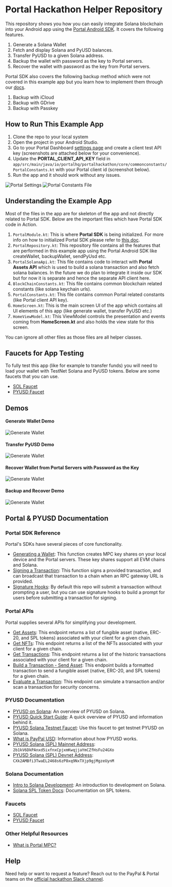 # Portal Hackathon Helper Repository

This repository shows you how you can easily integrate Solana blockchain into your Android app using the [Portal Android SDK](https://docs.portalhq.io/guides/android). It covers the following features.

1. Generate a Solana Wallet
2. Fetch and display Solana and PyUSD balances.
3. Transfer PyUSD to a given Solana address.
4. Backup the wallet with password as the key to Portal servers.
5. Recover the wallet with password as the key from Portal servers.

Portal SDK also covers the following backup method which were not covered in this example app but you learn how to implement them through our [docs](https://docs.portalhq.io/guides/android/back-up-a-wallet).

1. Backup with iCloud
2. Backup with GDrive
3. Backup with Passkey

## How to Run This Example App
1. Clone the repo to your local system
2. Open the project in your Android Studio.
3. Go to your Portal Dashboard [settings page](https://app.portalhq.io/settings#client-api-keys) and create a client test API key (screenshots are attached below for your convenience).
4. Update the **PORTAL_CLIENT_API_KEY** field in `app/src/main/java/io/portalhq/portalhackathon/core/commonconstants/PortalConstants.kt` with your Portal client id (screenshot below).
5. Run the app and it should work without any issues.

![Portal Settings](demos/portal-settings-page.png)
![Portal Constants File](demos/portal-constants-file.png)

## Understanding the Example App
Most of the files in the app are for skeleton of the app and not directly related to Portal SDK. Below are the important files which have Portal SDK code in Action.

1. `PortalModule.kt`: This is where **Portal SDK** is being initialized. For more info on how to initialized Portal SDK please refer to [this doc](https://docs.portalhq.io/guides/android).
2. `PortalRepository.kt`: This repository file contains all the features that are performed in this example app using the Portal Android SDK like createWallet, backupWallet, sendPyUsd etc.
3. `PortalSolanaApi.kt`: This file contains code to interact with **Portal Assets API** which is used to build a solana transaction and also fetch solana balances. In the future we do plan to integrate it inside our SDK but for now it is separate and hence the separate API client here.
4. `BlockChainConstants.kt`: This file contains common blockchain related constants (like solana keychain urls).
5. `PortalConstants.kt`: This file contains common Portal related constants (like Portal client API key).
6. `HomeScreen.kt`: This is the main screen UI of the app which contains all UI elements of this app (like generate wallet, transfer PyUSD etc.)
7. `HomeViewModel.kt`: This ViewModel controls the presentation and events coming from **HomeScreen.kt** and also holds the view state for this screen.

You can ignore all other files as those files are all helper classes.

## Faucets for App Testing
To fully test this app (like for example to transfer funds) you will need to load your wallet with TestNet Solana and PyUSD tokens. Below are some faucets that you can use.

- [SOL Faucet](https://faucet.solana.com/)
- [PYUSD Faucet](https://faucet.paxos.com/)

## Demos

#### Generate Wallet Demo
![Generate Wallet](demos/generate-wallet.gif) 

#### Transfer PyUSD Demo
![Generate Wallet](demos/transfer-pyusd.gif)

#### Recover Wallet from Portal Servers with Password as the Key
![Generate Wallet](demos/recover-wallet-from-cloud.gif)

#### Backup and Recover Demo
![Generate Wallet](demos/wallet-backup-and-recovery.gif)

## Portal & PYUSD Documentation

### Portal SDK Reference

Portal's SDKs have several pieces of core functionality.

- [Generating a Wallet](https://docs.portalhq.io/guides/web/create-a-wallet): This function creates MPC key shares on your local device and the Portal servers. These key shares support all EVM chains and Solana.
- [Signing a Transaction](https://docs.portalhq.io/guides/web/sign-a-transaction): This function signs a provided transaction, and can broadcast that transaction to a chain when an RPC gateway URL is provided.
- [Signature Hooks](https://docs.portalhq.io/guides/web/add-custom-signature-hooks): By default this repo will submit a transaction without prompting a user, but you can use signature hooks to build a prompt for users before submitting a transaction for signing.

### Portal APIs

Portal supplies several APIs for simplifying your development.

- [Get Assets](https://docs.portalhq.io/reference/client-api/v3-endpoints#get-assets-by-chain): This endpoint returns a list of fungible asset (native, ERC-20, and SPL tokens) associated with your client for a given chain.
- [Get NFTs](https://docs.portalhq.io/reference/client-api/v3-endpoints#get-nft-assets-by-chain): This endpoint returns a list of the NFTs associated with your client for a given chain.
- [Get Transactions](https://docs.portalhq.io/reference/client-api/v3-endpoints#get-transactions-by-chain): This endpoint returns a list of the historic transactions associated with your client for a given chain.
- [Build a Transaction - Send Asset](https://docs.portalhq.io/reference/client-api/v3-endpoints#build-a-send-asset-transaction): This endpoint builds a formatted transaction to send a fungible asset (native, ERC-20, and SPL tokens) for a given chain.
- [Evaluate a Transaction](https://docs.portalhq.io/reference/client-api/v3-endpoints#evaluate-a-transaction): This endpoint can simulate a transaction and/or scan a transaction for security concerns.

### PYUSD Documentation

- [PYUSD on Solana](https://solana.com/news/pyusd-paypal-solana-developer): An overview of PYUSD on Solana.
- [PYUSD Quick Start Guide](https://developer.paypal.com/community/blog/pyusd-quick-start-guide/): A quick overview of PYUSD and information behind it.
- [PYUSD Solana Testnet Faucet](https://faucet.paxos.com/): Use this faucet to get testnet PYUSD on Solana.
- [What is PayPal USD](https://www.paypal.com/us/cshelp/article/what-is-paypal-usd-pyusd-help1005): Information about how PYUSD works.
- [PYUSD Solana (SPL) Mainnet Address](https://explorer.solana.com/address/2b1kV6DkPAnxd5ixfnxCpjxmKwqjjaYmCZfHsFu24GXo): `2b1kV6DkPAnxd5ixfnxCpjxmKwqjjaYmCZfHsFu24GXo`
- [PYUSD Solana (SPL) Devnet Address](https://explorer.solana.com/address/CXk2AMBfi3TwaEL2468s6zP8xq9NxTXjp9gjMgzeUynM?cluster=devnet): `CXk2AMBfi3TwaEL2468s6zP8xq9NxTXjp9gjMgzeUynM`

### Solana Documentation

- [Intro to Solana Development](https://solana.com/developers/guides/getstarted/hello-world-in-your-browser): An introduction to development on Solana.
- [Solana SPL Token Docs](https://spl.solana.com/token): Documentation on SPL tokens.

### Faucets

- [SOL Faucet](https://faucet.solana.com/)
- [PYUSD Faucet](https://faucet.paxos.com/)

### Other Helpful Resources

- [What is Portal MPC?](https://docs.portalhq.io/resources/portals-mpc-architecture)

## Help

Need help or want to request a feature? Reach out to the PayPal & Portal teams on the [official hackathon Slack channel](https://portalcommunity.slack.com/archives/C07EZFF9N78).